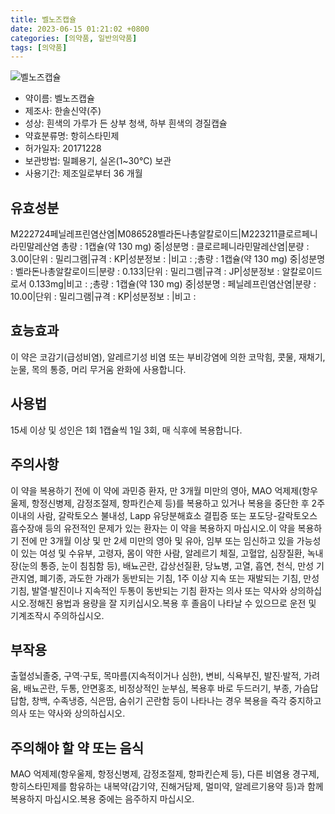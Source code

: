 ```yaml
---
title: 벨노즈캡슐
date: 2023-06-15 01:21:02 +0800
categories: [의약품, 일반의약품]
tags: [의약품]
---
```

![벨노즈캡슐](https://nedrug.mfds.go.kr/pbp/cmn/itemImageDownload/154609807502200125)

- 약이름: 벨노즈캡슐
- 제조사: 한솔신약(주)
- 성상: 흰색의 가루가 든 상부 청색, 하부 흰색의 경질캡슐
- 약효분류명: 항히스타민제
- 허가일자: 20171228
- 보관방법: 밀폐용기, 실온(1~30℃) 보관
- 사용기간: 제조일로부터 36 개월
## 유효성분
M222724페닐레프린염산염|M086528벨라돈나총알칼로이드|M223211클로르페니라민말레산염
총량 : 1캡슐(약 130 mg) 중|성분명 : 클로르페니라민말레산염|분량 : 3.00|단위 : 밀리그램|규격 : KP|성분정보 : |비고 : ;총량 : 1캡슐(약 130 mg) 중|성분명 : 벨라돈나총알칼로이드|분량 : 0.133|단위 : 밀리그램|규격 : JP|성분정보 : 알칼로이드로서 0.133mg|비고 : ;총량 : 1캡슐(약 130 mg) 중|성분명 : 페닐레프린염산염|분량 : 10.00|단위 : 밀리그램|규격 : KP|성분정보 : |비고 :
## 효능효과
이 약은 코감기(급성비염), 알레르기성 비염 또는 부비강염에 의한 코막힘, 콧물, 재채기, 눈물, 목의 통증, 머리 무거움 완화에 사용합니다.
## 사용법
15세 이상 및 성인은 1회 1캡슐씩 1일 3회, 매 식후에 복용합니다.
## 주의사항
이 약을 복용하기 전에 이 약에 과민증 환자, 만 3개월 미만의 영아, MAO 억제제(항우울제, 항정신병제, 감정조절제, 항파킨슨제 등)를 복용하고 있거나 복용을 중단한 후 2주 이내의 사람, 갈락토오스 불내성, Lapp 유당분해효소 결핍증 또는 포도당-갈락토오스 흡수장애 등의 유전적인 문제가 있는 환자는 이 약을 복용하지 마십시오.이 약을 복용하기 전에 만 3개월 이상 및 만 2세 미만의 영아 및 유아, 임부 또는 임신하고 있을 가능성이 있는 여성 및 수유부, 고령자, 몸이 약한 사람, 알레르기 체질, 고혈압, 심장질환, 녹내장(눈의 통증, 눈이 침침함 등), 배뇨곤란, 갑상선질환, 당뇨병, 고열, 흡연, 천식, 만성 기관지염, 폐기종, 과도한 가래가 동반되는 기침, 1주 이상 지속 또는 재발되는 기침, 만성 기침, 발열·발진이나 지속적인 두통이 동반되는 기침 환자는 의사 또는 약사와 상의하십시오.정해진 용법과 용량을 잘 지키십시오.복용 후 졸음이 나타날 수 있으므로 운전 및 기계조작시 주의하십시오.
## 부작용
출혈성뇌졸중, 구역·구토, 목마름(지속적이거나 심한), 변비, 식욕부진, 발진·발적, 가려움, 배뇨곤란, 두통, 안면홍조, 비정상적인 눈부심, 복용후 바로 두드러기, 부종, 가슴답답함, 창백, 수족냉증, 식은땀, 숨쉬기 곤란함 등이 나타나는 경우 복용을 즉각 중지하고 의사 또는 약사와 상의하십시오.
## 주의해야 할 약 또는 음식
MAO 억제제(항우울제, 항정신병제, 감정조절제, 항파킨슨제 등), 다른 비염용 경구제, 항히스타민제를 함유하는 내복약(감기약, 진해거담제, 멀미약, 알레르기용약 등)과 함께 복용하지 마십시오.복용 중에는 음주하지 마십시오.
